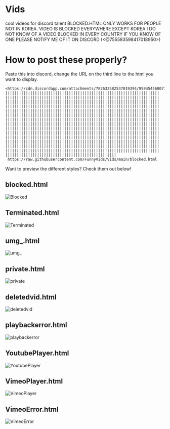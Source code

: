# Vids
cool videos for discord talent
BLOCKED.HTML ONLY WORKS FOR PEOPLE NOT IN KOREA. VIDEO IS BLOCKED EVERYWHERE EXCEPT KOREA I DO NOT KNOW OF A VIDEO BLOCKED IN EVERY COUNTRY IF YOU KNOW OF ONE PLEASE NOTIFY ME OF IT ON DISCORD (<@755583598417018950>)


# How to post these properly?

Paste this into discord, change the URL on the third line to the html you want to display.
```
<https://cdn.discordapp.com/attachments/782632582537019394/958454568071606412/Troller.mp4>||​||||​||||​||||​||||​||||​||||​||||​||||​||||​||||​||||​||||​||||​||||​||||​||||​||||​||||​||||​||||​||||​||||​||||​||||​||||​||||​||||​||||​||||​||||​||||​||||​||||​||||​||||​||||​||||​||||​||||​||||​||||​||||​||||​||||​||||​||||​||||​||||​||||​||||​||||​||||​||||​||||​||||​||||​||||​||||​||||​||||​||||​||||​||||​||||​||||​||||​||||​||||​||||​||||​||||​||||​||||​||||​||||​||||​||||​||||​||||​||||​||||​||||​||||​||||​||||​||||​||||​||||​||||​||||​||||​||||​||||​||||​||||​||||​||||​||||​||||​||||​||||​||||​||||​||||​||||​||||​||||​||||​||||​||||​||||​||||​||||​||||​||||​||||​||||​||||​||||​||||​||||​||||​||||​||||​||||​||||​||||​||||​||||​||||​||||​||||​||||​||||​||||​||||​||||​||||​||||​||||​||||​||||​||||​||||​||||​||||​||||​||||​||||​||||​||||​||||​||||​||||​||||​||||​||||​||||​||||​||||​||||​||||​||||​||||​||||​||||​||||​||||​||||​||||​||||​||||​||||​||||​||||​||||​||||​||||​||||​||||​||||​||||​||||​||||​||||​||||​||||​||||​||||​||||​||||​||||​||||​||||​||||​||||​||||​||||​||||​||||​||||​||||​||||​||||​||||​||||​||||​||||​||||​||||​||||​||||​||||​||||​||||​||||​||||​||||​||||​||||​||||​||||​||||​||||​||||​||||​||||​||||​||||​||||​||||​||||​||||​||||​||||​||||​||||​||||​||||​||||​||||​||||​||||​||||​||||​||||​||||​||||​||||​|||||
 https://raw.githubusercontent.com/FunnyVids/Vids/main/blocked.html
```

Want to preview the different styles?
Check them out below!

## blocked.html
![Blocked](https://media.discordapp.net/attachments/782632582537019395/958529708008558644/unknown.png)
## Terminated.html
![Terminated](https://cdn.discordapp.com/attachments/782632582537019394/958537501960699915/unknown.png)
## umg_.html
![umg_](https://cdn.discordapp.com/attachments/782632582537019395/958530092680765450/unknown.png)
## private.html
![private](https://cdn.discordapp.com/attachments/782632582537019394/958530660660834324/unknown.png)
## deletedvid.html
![deletedvid](https://cdn.discordapp.com/attachments/782632582537019394/958531380504043550/unknown.png)
## playbackerror.html
![playbackerror](https://cdn.discordapp.com/attachments/782632582537019394/958531380504043550/unknown.png)
## YoutubePlayer.html
![YoutubePlayer](https://media.discordapp.net/attachments/782632582537019394/958535667082727484/unknown.png)
## VimeoPlayer.html
![VimeoPlayer](https://media.discordapp.net/attachments/782632582537019394/958535948067549244/unknown.png)
## VimeoError.html
![VimeoError](https://cdn.discordapp.com/attachments/782632582537019394/958536164267155536/unknown.png)
